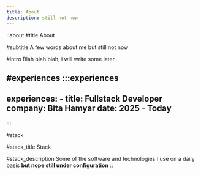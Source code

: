 ```yaml
---
title: About
description: still not now
---
```


::about
#title
About

#subtitle
A few words about me but still not now

#intro
Blah blah blah, i will write some later

#experiences
  :::experiences
  ---
  experiences:
    - title: Fullstack Developer
      company: Bita Hamyar
      date: 2025 - Today
  ---
  :::

#stack

#stack_title
Stack

#stack_description
Some of the software and technologies I use on a daily basis **but nope still under configuration**
::
